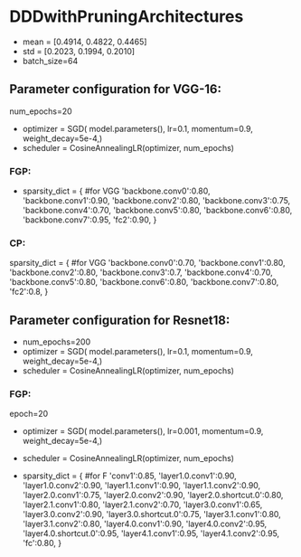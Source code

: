 # DDDwithPruningArchitectures
- mean = [0.4914, 0.4822, 0.4465]
- std = [0.2023, 0.1994, 0.2010]
- batch_size=64
## Parameter configuration for VGG-16:
num_epochs=20
- optimizer = SGD( model.parameters(), lr=0.1,  momentum=0.9,  weight_decay=5e-4,)
- scheduler = CosineAnnealingLR(optimizer, num_epochs)
### FGP:
- sparsity_dict = {       #for VGG
'backbone.conv0':0.80,
'backbone.conv1':0.90,
'backbone.conv2':0.80,
'backbone.conv3':0.75,
'backbone.conv4':0.70,
'backbone.conv5':0.80,
'backbone.conv6':0.80,
'backbone.conv7':0.95,
'fc2':0.90,
}

### CP:
 sparsity_dict = {       #for VGG
 'backbone.conv0':0.70,
 'backbone.conv1':0.80,
 'backbone.conv2':0.80,
 'backbone.conv3':0.7,
 'backbone.conv4':0.70,
 'backbone.conv5':0.80,
 'backbone.conv6':0.80,
 'backbone.conv7':0.80,
 'fc2':0.8,
 }

## Parameter configuration for Resnet18:
- num_epochs=200
- optimizer = SGD( model.parameters(), lr=0.1,  momentum=0.9,  weight_decay=5e-4,)
- scheduler = CosineAnnealingLR(optimizer, num_epochs)

### FGP:
epoch=20
- optimizer = SGD( model.parameters(), lr=0.001,  momentum=0.9,  weight_decay=5e-4,) 
<!-- optimizer = SGD( model.parameters(), lr=0.0001,  momentum=0.9,  weight_decay=5e-4,)  -->
- scheduler = CosineAnnealingLR(optimizer, num_epochs)

- sparsity_dict = {      #for F
'conv1':0.85,
'layer1.0.conv1':0.90,
'layer1.0.conv2':0.90,
'layer1.1.conv1':0.90,
'layer1.1.conv2':0.90,
'layer2.0.conv1':0.75,
'layer2.0.conv2':0.90,
'layer2.0.shortcut.0':0.80,
'layer2.1.conv1':0.80,
'layer2.1.conv2':0.70,
'layer3.0.conv1':0.65,
'layer3.0.conv2':0.90,
'layer3.0.shortcut.0':0.75,
'layer3.1.conv1':0.80,
'layer3.1.conv2':0.80,
'layer4.0.conv1':0.90,
'layer4.0.conv2':0.95,
'layer4.0.shortcut.0':0.95,
'layer4.1.conv1':0.95,
'layer4.1.conv2':0.95,
'fc':0.80,
}
